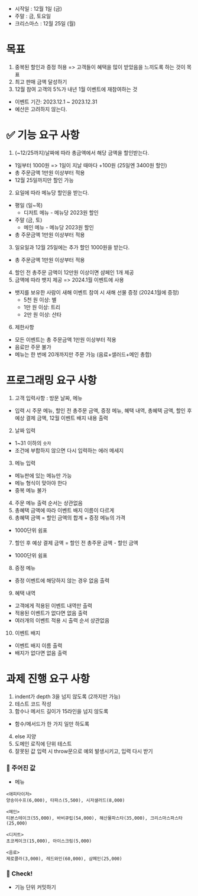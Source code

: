 - 시작일 : 12월 1일 (금)
- 주말 : 금, 토요일
- 크리스마스 : 12월 25일 (월)

# 목표
1. 중복된 할인과 증정 허용 => 고객들이 혜택을 많이 받았음을 느끼도록 하는 것이 목표
2. 최고 판매 금액 달성하기
3. 12월 참여 고객의 5%가 내년 1월 이벤트에 재참여하는 것

- 이벤트 기간: 2023.12.1 ~ 2023.12.31
- 예산은 고려하지 않는다.

# ✅ 기능 요구 사항
1. (~12/25까지)날짜에 따라 총금액에서 해당 금액을 할인받는다.
  - 1일부터 1000원 => 1일이 지날 때마다 +100원 (25일엔 3400원 할인)
  - 총 주문금액 1만원 이상부터 적용
  - 12월 25일까지만 할인 가능
2. 요일에 따라 메뉴당 할인을 받는다.
  - 평일 (일~목)
    - 디저트 메뉴 - 메뉴당 2023원 할인
  - 주말 (금, 토)
    - 메인 메뉴 - 메뉴당 2023원 할인
  - 총 주문금액 1만원 이상부터 적용
3. 일요일과 12월 25일에는 추가 할인 1000원을 받는다.
  - 총 주문금액 1만원 이상부터 적용
4. 할인 전 총주문 금액이 12만원 이상이면 샴페인 1개 제공
5. 금액에 따라 뱃지 제공 => 2024.1월 이벤트에 사용
  - 뱃지를 보유한 사람이 새해 이벤트 참여 시 새해 선물 증정 (2024.1월에 증정)
    - 5천 원 이상: 별
    - 1만 원 이상: 트리
    - 2만 원 이상: 산타
6. 제한사항
  - 모든 이벤트는 총 주문금액 1만원 이상부터 적용
  - 음료만 주문 불가
  - 메뉴는 한 번에 20개까지만 주문 가능 (음료+샐러드+메인 총합)


# 프로그래밍 요구 사항
1. 고객 입력사항 : 방문 날짜, 메뉴
  - 입력 시 주문 메뉴, 할인 전 총주문 금액, 증정 메뉴, 혜택 내역, 총혜택 금액, 할인 후 예상 결제 금액, 12월 이벤트 배지 내용 출력
2. 날짜 입력
  - 1~31 이하의 `숫자`
  - 조건에 부합하지 않으면 다시 입력하는 에러 메세지
3. 메뉴 입력
  - 메뉴판에 있는 메뉴만 가능
  - 메뉴 형식이 맞아야 한다
  - 중복 메뉴 불가
4. 주문 메뉴 출력 순서는 상관없음
5. 총혜택 금액에 따라 이벤트 배지 이름이 다르게
6. 총혜택 금액 = 할인 금액의 합계 + 증정 메뉴의 가격
  - 1000단위 쉼표
7. 할인 후 예상 결제 금액 = 할인 전 총주문 금액 - 할인 금액
  - 1000단위 쉼표
8. 증정 메뉴
  - 증정 이벤트에 해당하지 않는 경우 없음 출력
9.  혜택 내역
  - 고객에게 적용된 이벤트 내역만 출력
  - 적용된 이벤트가 없다면 없음 출력
  - 여러개의 이벤트 적용 시 출력 순서 상관없음
10. 이벤트 배지
  - 이벤트 배지 이름 출력
  - 배지가 없다면 없음 출력



# 과제 진행 요구 사항
1. indent가 depth 3을 넘지 않도록 (2까지만 가능)
2. 테스트 코드 작성
3. 함수나 메서드 길이가 15라인을 넘지 않도록
  - 함수/메서드가 한 가지 일만 하도록
4. else 지양
5. 도메인 로직에 단위 테스트
6. 잘못된 값 입력 시 throw문으로 예외 발생시키고, 입력 다시 받기


### 📌 주어진 값
- 메뉴
```
<애피타이저>
양송이수프(6,000), 타파스(5,500), 시저샐러드(8,000)

<메인>
티본스테이크(55,000), 바비큐립(54,000), 해산물파스타(35,000), 크리스마스파스타(25,000)

<디저트>
초코케이크(15,000), 아이스크림(5,000)

<음료>
제로콜라(3,000), 레드와인(60,000), 샴페인(25,000)
```


### 📌 Check!
- 기능 단위 커밋하기
